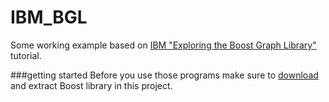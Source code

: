# IBM_BGL
Some working example based on   [IBM "Exploring the Boost Graph Library" ](http://www.ibm.com/developerworks/aix/library/au-aix-boost-graph/) tutorial.

###getting started
Before you use those programs make sure to [download](http://sourceforge.net/projects/boost/files/boost/1.57.0/boost_1_57_0.tar.gz/download) and extract Boost  library in this project.
